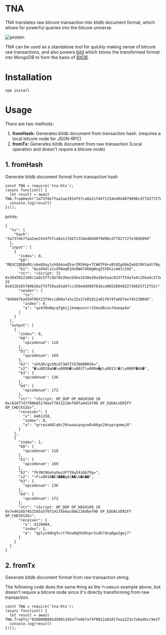 # TNA

TNA translates raw bitcore transaction into bitdb document format, which allows for powerful queries into the bitcore universe.

![protein](./protein.png)

TNA can be used as a standalone tool for quickly making sense of bitcore raw transactions, and also powers [bitd](https://github.com/dalijolijo/bitd-btx) which stores the transformed format into MongoDB to form the basis of [BitDB](https://bitdb.bch.sx/).

# Installation

```
npm install
```

# Usage

There are two methods:

1. **fromHash:** Generates bitdb document from transaction hash. (requires a local bitcore node for JSON-RPC)
2. **fromTx:** Generates bitdb document from raw transaction (Local operation and doesn't require a bitcore node)

## 1. fromHash

Generate bitdb document format from transaction hash

```
const TNA = require('tna-btx');
(async function() {
  let result = await TNA.fromHash("3a737de7faa2ae1914f57ca0a11fd471334e40d4079d98cd77d27727e388b09d")
  console.log(result)
})();
```

prints:

```
{
  "tx": {
    "hash": "3a737de7faa2ae1914f57ca0a11fd471334e40d4079d98cd77d27727e388b09d"
  },
  "input": [
    {
      "index": 0,
      "b0": "MEUCIQDBoMX/xbeOOay1vhQ44ooQ5arIM39dp+TCW6TF8+sBtQIgUOmZe65CNYXaUtfNyJUTefW/8HrbZ1b/5w58cYH4pb1B",
      "b1": "Ays0X4liCvdfWaqR1HzDWeTdkHgWzgZSYEkicmAlcS9S",
      "str": "<Script: 72 0x3045022100c1a0c5ffc5b78e39acb5be1438e28a10e5aac8337f5da7e4c25ba4c5f3eb01b5022050e9997bae423585da52d7cdc8951379f5bff07adb6756ffe70e7c7181f8a5bd41 33 0x032b345f89620af75f59aa91d47cc359e4dd907816ce0652604922726025712f52>",
      "sender": {
        "tx": "6d9697ba950f86f2379eccdb8a7a3c22a17e01812a01f074fa667ee7451300d5",
        "index": 0,
        "a": "qz439w0qcqfg6zjjknmpuvzrc32mxd6cuv7dueqa4a"
      }
    }
  ],
  "output": [
    {
      "index": 0,
      "b0": {
        "opcodenum": 118
      },
      "b1": {
        "opcodenum": 169
      },
      "b2": "xhh3R/gLhRcO73ATIY57D6RBR5k=",
      "s2": "�\u0018wG�\u000b�\u0017\u000e�p\u0013!�{\u000f�AG�",
      "b3": {
        "opcodenum": 136
      },
      "b4": {
        "opcodenum": 172
      },
      "str": "<Script: OP_DUP OP_HASH160 20 0xc6187747f80b85170eef7013218e7b0fa4414799 OP_EQUALVERIFY OP_CHECKSIG>",
      "receiver": {
        "v": 6461258,
        "index": 0,
        "a": "qrrpsa68lq9c29cwaacpxgvw0v86gs28nyprgamwj8"
      }
    },
    {
      "index": 1,
      "b0": {
        "opcodenum": 118
      },
      "b1": {
        "opcodenum": 169
      },
      "b2": "fkYWt0UxhaXwcUF7tKwI4ibb75g=",
      "s2": "~F\u0016�E1���qA{��\b�&��",
      "b3": {
        "opcodenum": 136
      },
      "b4": {
        "opcodenum": 172
      },
      "str": "<Script: OP_DUP OP_HASH160 20 0x7e4616b7453185a5f071417bb4ac08e226dbef98 OP_EQUALVERIFY OP_CHECKSIG>",
      "receiver": {
        "v": 4129604,
        "index": 1,
        "a": "qplyv94hg5cctf0sw9qhhd9vpr3zdkl0nq0gw2gwj7"
      }
    }
  ]
}
```

## 2. fromTx

Generate bitdb document format from raw transaction string.

The following code does the same thing as the `fromHash` example above, but doesn't require a bitcore node since it's directly transforming from raw transaction.

```
const TNA = require('tna-btx');
(async function() {
  let result = await TNA.fromTx("0100000001d5001345e77e66fa74f0012a81017ea1223c7a8adbcc9e37f2860f95ba97966d000000006b483045022100c1a0c5ffc5b78e39acb5be1438e28a10e5aac8337f5da7e4c25ba4c5f3eb01b5022050e9997bae423585da52d7cdc8951379f5bff07adb6756ffe70e7c7181f8a5bd4121032b345f89620af75f59aa91d47cc359e4dd907816ce0652604922726025712f52ffffffff024a976200000000001976a914c6187747f80b85170eef7013218e7b0fa441479988ac44033f00000000001976a9147e4616b7453185a5f071417bb4ac08e226dbef9888ac00000000")
  console.log(result)
})();
```
